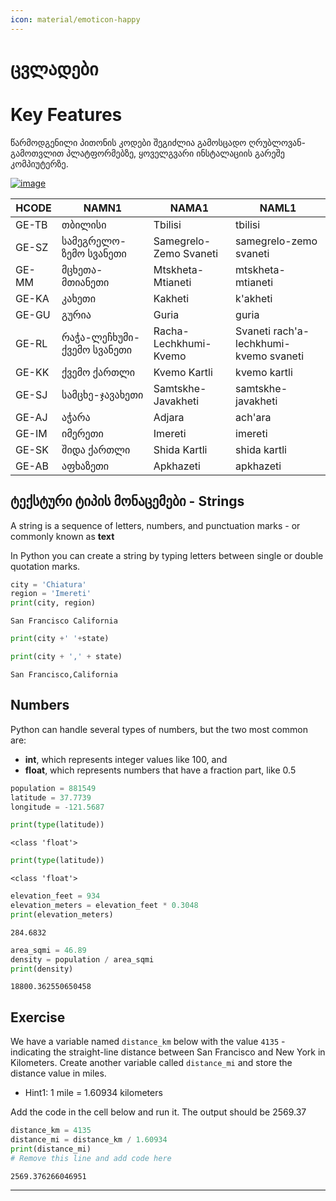 ```yaml
---
icon: material/emoticon-happy 
---
```


# ცვლადები

# Key Features

წარმოდგენილი პითონის კოდები შეგიძლია გამოსცადო ღრუბლოვან-გამოთვლით პლატფორმებზე, ყოველგვარი ინსტალაციის გარეშე კომპიუტერზე.

[![image](https://colab.research.google.com/assets/colab-badge.svg)](https://colab.research.google.com/github/ezdanapak/GIS_OS_Doc/blob/master/docs/Programming/Python_for_geographers/notebooks/01_variables.ipynb)

<!-- {{ read_csv('./data/Excell/Georgia_Regions.csv') }} -->

| HCODE |   NAMN1                   |          NAMA1         | NAML1
|-------|---------------------------|------------------------|--------------|
|GE-TB  |თბილისი	               |Tbilisi	               |tbilisi
|GE-SZ	|სამეგრელო-ზემო სვანეთი	   |Samegrelo-Zemo Svaneti	|samegrelo-zemo svaneti
|GE-MM	|მცხეთა-მთიანეთი	         |Mtskheta-Mtianeti	     | mtskheta-mtianeti
|GE-KA	|კახეთი	                     |Kakheti	             | k'akheti
|GE-GU	|გურია	                     |Guria	                 | guria
|GE-RL	|რაჭა-ლეჩხუმი-ქვემო სვანეთი	 |Racha-Lechkhumi-Kvemo  | Svaneti	rach'a-lechkhumi-kvemo svaneti
|GE-KK	|ქვემო ქართლი	             |Kvemo Kartli	          | kvemo kartli
|GE-SJ	|სამცხე-ჯავახეთი	          |Samtskhe-Javakheti	   |  samtskhe-javakheti
|GE-AJ	|აჭარა	                      |Adjara	               |  ach'ara
|GE-IM	|იმერეთი	                 |Imereti	              | imereti
|GE-SK	|შიდა ქართლი	            |Shida Kartli	         |shida kartli
|GE-AB	|აფხაზეთი	                 |Apkhazeti	              | apkhazeti



## ტექსტური ტიპის მონაცემები - Strings 



A string is a sequence of letters, numbers, and punctuation marks - or commonly known as **text**

In Python you can create a string by typing letters between single or double quotation marks.


```py title="strings" linenums="1"
city = 'Chiatura'
region = 'Imereti'
print(city, region)
```

    San Francisco California
    


```python
print(city +' '+state)
```

```python
print(city + ',' + state)
```

    San Francisco,California
    

## Numbers

Python can handle several types of numbers, but the two most common are:

- **int**, which represents integer values like 100, and
- **float**, which represents numbers that have a fraction part, like 0.5



```python
population = 881549
latitude = 37.7739
longitude = -121.5687
```


```python
print(type(latitude))
```

    <class 'float'>
    


```python
print(type(latitude))
```

    <class 'float'>
    


```python
elevation_feet = 934
elevation_meters = elevation_feet * 0.3048
print(elevation_meters)
```

    284.6832
    


```python
area_sqmi = 46.89
density = population / area_sqmi
print(density)
```

    18800.362550650458
    

## Exercise

We have a variable named `distance_km` below with the value `4135` - indicating the straight-line distance between San Francisco and New York in Kilometers. Create another variable called `distance_mi` and store the distance value in miles.

- Hint1: 1 mile = 1.60934 kilometers

Add the code in the cell below and run it. The output should be 2569.37


```python
distance_km = 4135
distance_mi = distance_km / 1.60934
print(distance_mi)
# Remove this line and add code here
```

    2569.376266046951
    

----
